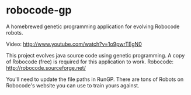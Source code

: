 robocode-gp
===========

A homebrewed genetic programming application for evolving Robocode robots.

Video: http://www.youtube.com/watch?v=1o9pwrTEgN0

This project evolves java source code using genetic programming.
A copy of Robocode (free) is required for this application to work.
Robocode: http://robocode.sourceforge.net/

You'll need to update the file paths in RunGP.
There are tons of Robots on Robocode's website you can use to train yours against.
